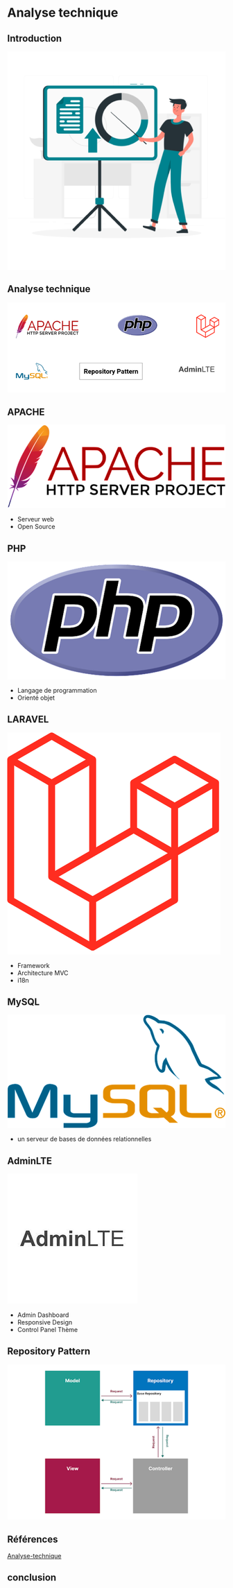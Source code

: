 # Analyse technique

## Introduction

![Introduction](./images/Introduction.png)


## Analyse technique

![Analyse-technique](./images/Analyse-technique.png)



## APACHE

![Apachehttp](./images/Apachehttp.png)

- Serveur web
- Open Source




## PHP 

![php](./images/php.png)

- Langage de programmation
- Orienté objet


## LARAVEL 

![LARAVEL](./images/laravel.png)

- Framework
- Architecture MVC
- i18n


## MySQL

![MySQL](./images/mysql.png)

- un serveur de bases de données relationnelles

## AdminLTE


![AdminLTE](./images/admineLTE.jpg)

- Admin Dashboard
- Responsive Design
- Control Panel Thème


## Repository Pattern


![pattern](./images/pattern.png)





## Références

[Analyse-technique](https://docs.google.com/presentation/d/1cjsXUDyLXryg4mum984VNz9lcYKOXzsYsSrBkCJBx_s/edit?usp=sharing)

## conclusion